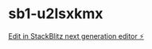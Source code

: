 # sb1-u2lsxkmx

[Edit in StackBlitz next generation editor ⚡️](https://stackblitz.com/~/github.com/Rikughosh/sb1-u2lsxkmx)